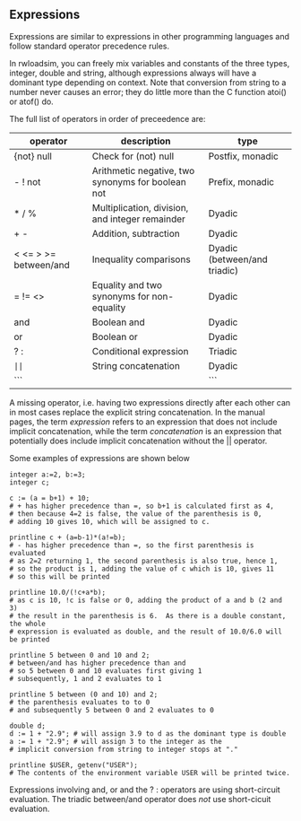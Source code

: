 ## Expressions
Expressions are similar to expressions in other programming languages 
and follow standard operator precedence rules. 

In rwloadsim, you can freely mix variables and constants of the three 
types, integer, double and string, although expressions always will 
have a dominant type depending on context.
Note that conversion from string to a number never causes an error; 
they do little more than the C function atoi() or atof() do.

The full list of operators in order of preceedence are:

|operator|description|type|
|--------|-----------|----|
|{not} null|Check for (not) null|Postfix, monadic|
|- ! not|Arithmetic negative, two synonyms for boolean not|Prefix, monadic|
|* / %|Multiplication, division, and integer remainder|Dyadic|
|+ -|Addition, subtraction|Dyadic|
|< <= > >= between/and|Inequality comparisons|Dyadic (between/and triadic)|
|= != <>|Equality and two synonyms for non-equality|Dyadic|
|and|Boolean and|Dyadic|
|or|Boolean or|Dyadic|
|? :|Conditional expression|Triadic|
|<code>&#124;&#124;</code>|String concatenation|Dyadic|
|```||```|String concatenation|Dyadic|

A missing operator, i.e. having two expressions directly after each other can in most cases replace the explicit string
concatenation.
In the manual pages, the term _expression_ refers to an expression that does not include implicit concatenation,
while the term _concatenation_ is an expression that potentially does include implicit concatenation without the || operator.

Some examples of expressions are shown below
```
integer a:=2, b:=3;
integer c;

c := (a = b+1) + 10; 
# + has higher precedence than =, so b+1 is calculated first as 4,
# then because 4=2 is false, the value of the parenthesis is 0,
# adding 10 gives 10, which will be assigned to c.

printline c + (a=b-1)*(a!=b);
# - has higher precedence than =, so the first parenthesis is evaluated
# as 2=2 returning 1, the second parenthesis is also true, hence 1,
# so the product is 1, adding the value of c which is 10, gives 11
# so this will be printed

printline 10.0/(!c+a*b);
# as c is 10, !c is false or 0, adding the product of a and b (2 and 3)
# the result in the parenthesis is 6.  As there is a double constant, the whole
# expression is evaluated as double, and the result of 10.0/6.0 will be printed

printline 5 between 0 and 10 and 2;
# between/and has higher precedence than and
# so 5 between 0 and 10 evaluates first giving 1
# subsequently, 1 and 2 evaluates to 1

printline 5 between (0 and 10) and 2;
# the parenthesis evaluates to to 0
# and subsequently 5 between 0 and 2 evaluates to 0

double d;
d := 1 + "2.9"; # will assign 3.9 to d as the dominant type is double
a := 1 + "2.9"; # will assign 3 to the integer as the
# implicit conversion from string to integer stops at "."

printline $USER, getenv("USER");
# The contents of the environment variable USER will be printed twice.
```
Expressions involving and, or and the ? : operators are using 
short-circuit evaluation.
The triadic between/and operator does _not_ use short-cicuit evaluation.

